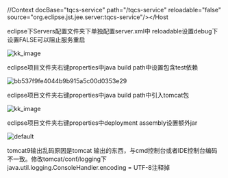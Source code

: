 //Context docBase="tqcs-service" path="/tqcs-service" reloadable="false" source="org.eclipse.jst.jee.server:tqcs-service"/></Host

eclipse下Servers配置文件夹下单独配置server.xml中 reloadable设置debug下设置FALSE可以阻止服务重启 

![kk_image](https://user-images.githubusercontent.com/49516229/147311130-cc80c25e-54a4-4748-9680-c015ca4da2cf.png)

eclipse项目文件夹右键properties中java build path中设置包含test依赖


![bb537f9fe4044b9b915a5c00d0353e29](https://user-images.githubusercontent.com/49516229/147313045-21a9abe2-e94d-44c2-ae4b-46c221fe927b.png)


eclipse项目文件夹右键properties中java build path中引入tomcat包


![kk_image](https://user-images.githubusercontent.com/49516229/147313456-be511806-5cbb-4f87-aaa4-9e7d34ae224e.png)


eclipse项目文件夹右键properties中deployment assembly设置额外jar


![default](https://user-images.githubusercontent.com/49516229/147313300-459852d7-1b00-495e-aff5-ac3e9d512e20.png)

tomcat9输出乱码原因是tomcat 输出的东西，与cmd控制台或者IDE控制台编码不一致。修改tomcat/conf/logging下java.util.logging.ConsoleHandler.encoding = UTF-8注释掉
